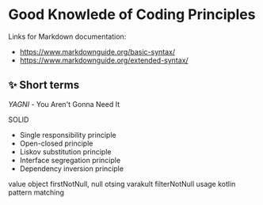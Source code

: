 # Good Knowlede of Coding Principles 

Links for Markdown documentation:
- https://www.markdownguide.org/basic-syntax/
- https://www.markdownguide.org/extended-syntax/

## ✨ Short terms

*YAGNI* - You Aren't Gonna Need It

SOLID
- Single responsibility principle  
- Open-closed principle  
- Liskov substitution principle  
- Interface segregation principle  
- Dependency inversion principle

value object
firstNotNull, null otsing varakult
filterNotNull
usage
kotlin pattern matching